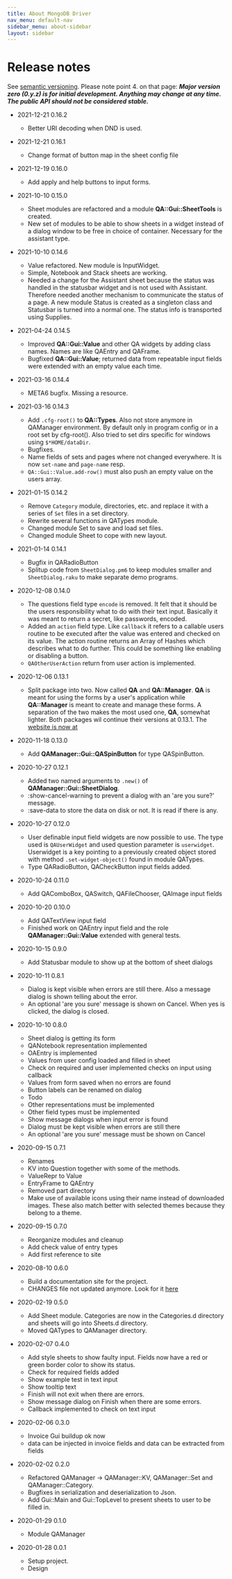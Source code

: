 ```yaml
---
title: About MongoDB Driver
nav_menu: default-nav
sidebar_menu: about-sidebar
layout: sidebar
---
```

# Release notes

See [semantic versioning](http://semver.org/). Please note point 4. on that page: **_Major version zero (0.y.z) is for initial development. Anything may change at any time. The public API should not be considered stable._**

* 2021-12-21 0.16.2
  * Better URI decoding when DND is used.

* 2021-12-21 0.16.1
  * Change format of button map in the sheet config file

* 2021-12-19 0.16.0
  * Add apply and help buttons to input forms.

* 2021-10-10 0.15.0
  * Sheet modules are refactored and a module **QA::Gui::SheetTools** is created.
  * New set of modules to be able to show sheets in a widget instead of a dialog window to be free in choice of container. Necessary for the assistant type.

* 2021-10-10 0.14.6
  * Value refactored. New module is InputWidget.
  * Simple, Notebook and Stack sheets are working.
  * Needed a change for the Assistant sheet because the status was handled in the statusbar widget and is not used with Assistant. Therefore needed another mechanism to communicate the status of a page. A new module Status is created as a singleton class and Statusbar is turned into a normal one. The status info is transported using Supplies.

* 2021-04-24 0.14.5
  * Improved **QA::Gui::Value** and other QA widgets by adding class names. Names are like QAEntry and QAFrame.
  * Bugfixed **QA::Gui::Value**; returned data from repeatable input fields were extended with an empty value each time.
<!--
  * Label holding question can have Pango markup.
-->

* 2021-03-16 0.14.4
  * META6 bugfix. Missing a resource.

* 2021-03-16 0.14.3
  * Add `.cfg-root()` to **QA::Types**. Also not store anymore in QAManager environment. By default only in program config or in a root set by cfg-root(). Also tried to set dirs specific for windows using `$*HOME/dataDir`.
  * Bugfixes.
  * Name fields of sets and pages where not changed everywhere. It is now `set-name` and `page-name` resp.
  * `QA::Gui::Value.add-row()` must also push an empty value on the users array.

* 2021-01-15 0.14.2
  * Remove `Category` module, directories, etc. and replace it with a series of `Set` files in a set directory.
  * Rewrite several functions in QATypes module.
  * Changed module Set to save and load set files.
  * Changed module Sheet to cope with new layout.

* 2021-01-14 0.14.1
  * Bugfix in QARadioButton
  * Splitup code from `SheetDialog.pm6` to keep modules smaller and `SheetDialog.raku` to make separate demo programs.

* 2020-12-08 0.14.0
  * The questions field type `encode` is removed. It felt that it should be the users responsibility what to do with their text input. Basically it was meant to return a secret, like passwords, encoded.
  * Added an `action` field type. Like `callback` it refers to a callable users routine to be executed after the value was entered and checked on its value. The action routine returns an Array of Hashes which describes what to do further. This could be something like enabling or disabling a button.
  * `QAOtherUserAction` return from user action is implemented.

* 2020-12-06 0.13.1
  * Split package into two. Now called **QA** and **QA::Manager**. **QA** is meant for using the forms by a user's application while **QA::Manager** is meant to create and manage these forms. A separation of the two makes the most used one, **QA**, somewhat lighter. Both packages wil continue their versions at 0.13.1. The [website is now at](https://martimm.github.io/question-answer/)

* 2020-11-18 0.13.0
  * Add **QAManager::Gui::QASpinButton** for type QASpinButton.

* 2020-10-27 0.12.1
  * Added two named arguments to `.new()` of **QAManager::Gui::SheetDialog**.
  * :show-cancel-warning to prevent a dialog with an 'are you sure?' message.
  * :save-data to store the data on disk or not. It is read if there is any.

* 2020-10-27 0.12.0
  * User definable input field widgets are now possible to use. The type used is `QAUserWidget` and used question parameter is `userwidget`. Userwidget is a key pointing to a previously created object stored with method `.set-widget-object()` found in module QATypes.
  * Type QARadioButton, QACheckButton input fields added.

* 2020-10-24 0.11.0
  * Add QAComboBox, QASwitch, QAFileChooser, QAImage input fields

* 2020-10-20 0.10.0
  * Add QATextView input field
  * Finished work on QAEntry input field and the role **QAManager::Gui::Value** extended with general tests.

* 2020-10-15 0.9.0
  * Add Statusbar module to show up at the bottom of sheet dialogs

* 2020-10-11 0.8.1
  * Dialog is kept visible when errors are still there. Also a message dialog is shown telling about the error.
  * An optional 'are you sure' message is shown on Cancel. When yes is clicked, the dialog is closed.

* 2020-10-10 0.8.0
  * Sheet dialog is getting its form
  * QANotebook representation implemented
  * OAEntry is implemented
  * Values from user config loaded and filled in sheet
  * Check on required and user implemented checks on input using callback
  * Values from form saved when no errors are found
  * Button labels can be renamed on dialog
  * Todo
  * Other representations must be implemented
  * Other field types must be implemented
  * Show message dialogs when input error is found
  * Dialog must be kept visible when errors are still there
  * An optional 'are you sure' message must be shown on Cancel

* 2020-09-15 0.7.1
  * Renames
  * KV into Question together with some of the methods.
  * ValueRepr to Value
  * EntryFrame to QAEntry
  * Removed part directory
  * Make use of available icons using their name instead of downloaded images. These also match better with selected themes because they belong to a theme.

* 2020-09-15 0.7.0
  * Reorganize modules and cleanup
  * Add check value of entry types
  * Add first reference to site

* 2020-08-10 0.6.0
  * Build a documentation site for the project.
  * CHANGES file not updated anymore. Look for it [here](https://martimm.github.io/qa-manager//content-docs/About/release-notes.html)

* 2020-02-19 0.5.0
  * Add Sheet module. Categories are now in the Categories.d directory and sheets will go into Sheets.d directory.
  * Moved QATypes to QAManager directory.

* 2020-02-07 0.4.0
  * Add style sheets to show faulty input. Fields now have a red or green border color to show its status.
  * Check for required fields added
  * Show example test in text input
  * Show tooltip text
  * Finish will not exit when there are errors.
  * Show message dialog on Finish when there are some errors.
  * Callback implemented to check on text input

* 2020-02-06 0.3.0
  * Invoice Gui buildup ok now
  * data can be injected in invoice fields and data can be extracted from fields

* 2020-02-02 0.2.0
  * Refactored QAManager -> QAManager::KV, QAManager::Set and QAManager::Category.
  * Bugfixes in serialization and deserialization to Json.
  * Add Gui::Main and Gui::TopLevel to present sheets to user to be filled in.

* 2020-01-29 0.1.0
  * Module QAManager

* 2020-01-28 0.0.1
  * Setup project.
  * Design
